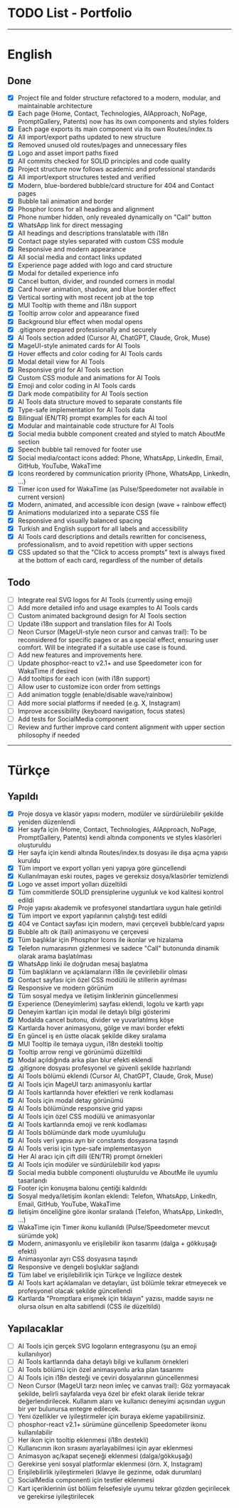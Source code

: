 # TODO List - Portfolio

---

# English

## Done
- [x] Project file and folder structure refactored to a modern, modular, and maintainable architecture
- [x] Each page (Home, Contact, Technologies, AIApproach, NoPage, PromptGallery, Patents) now has its own components and styles folders
- [x] Each page exports its main component via its own Routes/index.ts
- [x] All import/export paths updated to new structure
- [x] Removed unused old routes/pages and unnecessary files
- [x] Logo and asset import paths fixed
- [x] All commits checked for SOLID principles and code quality
- [x] Project structure now follows academic and professional standards
- [x] All import/export structures tested and verified
- [x] Modern, blue-bordered bubble/card structure for 404 and Contact pages
- [x] Bubble tail animation and border
- [x] Phosphor Icons for all headings and alignment
- [x] Phone number hidden, only revealed dynamically on "Call" button
- [x] WhatsApp link for direct messaging
- [x] All headings and descriptions translatable with i18n
- [x] Contact page styles separated with custom CSS module
- [x] Responsive and modern appearance
- [x] All social media and contact links updated
- [x] Experience page added with logo and card structure
- [x] Modal for detailed experience info
- [x] Cancel button, divider, and rounded corners in modal
- [x] Card hover animation, shadow, and blue border effect
- [x] Vertical sorting with most recent job at the top
- [x] MUI Tooltip with theme and i18n support
- [x] Tooltip arrow color and appearance fixed
- [x] Background blur effect when modal opens
- [x] .gitignore prepared professionally and securely
- [x] AI Tools section added (Cursor AI, ChatGPT, Claude, Grok, Muse)
- [x] MageUI-style animated cards for AI Tools
- [x] Hover effects and color coding for AI Tools cards
- [x] Modal detail view for AI Tools
- [x] Responsive grid for AI Tools section
- [x] Custom CSS module and animations for AI Tools
- [x] Emoji and color coding in AI Tools cards
- [x] Dark mode compatibility for AI Tools section
- [x] AI Tools data structure moved to separate constants file
- [x] Type-safe implementation for AI Tools data
- [x] Bilingual (EN/TR) prompt examples for each AI tool
- [x] Modular and maintainable code structure for AI Tools
- [x] Social media bubble component created and styled to match AboutMe section
- [x] Speech bubble tail removed for footer use
- [x] Social media/contact icons added: Phone, WhatsApp, LinkedIn, Email, GitHub, YouTube, WakaTime
- [x] Icons reordered by communication priority (Phone, WhatsApp, LinkedIn, ...)
- [x] Timer icon used for WakaTime (as Pulse/Speedometer not available in current version)
- [x] Modern, animated, and accessible icon design (wave + rainbow effect)
- [x] Animations modularized into a separate CSS file
- [x] Responsive and visually balanced spacing
- [x] Turkish and English support for all labels and accessibility
- [x] AI Tools card descriptions and details rewritten for conciseness, professionalism, and to avoid repetition with upper sections
- [x] CSS updated so that the "Click to access prompts" text is always fixed at the bottom of each card, regardless of the number of details

## Todo
- [ ] Integrate real SVG logos for AI Tools (currently using emoji)
- [ ] Add more detailed info and usage examples to AI Tools cards
- [ ] Custom animated background design for AI Tools section
- [ ] Update i18n support and translation files for AI Tools
- [ ] Neon Cursor (MageUI-style neon cursor and canvas trail): To be reconsidered for specific pages or as a special effect, ensuring user comfort. Will be integrated if a suitable use case is found.
- [ ] Add new features and improvements here.
- [ ] Update phosphor-react to v2.1+ and use Speedometer icon for WakaTime if desired
- [ ] Add tooltips for each icon (with i18n support)
- [ ] Allow user to customize icon order from settings
- [ ] Add animation toggle (enable/disable wave/rainbow)
- [ ] Add more social platforms if needed (e.g. X, Instagram)
- [ ] Improve accessibility (keyboard navigation, focus states)
- [ ] Add tests for SocialMedia component
- [ ] Review and further improve card content alignment with upper section philosophy if needed

---

# Türkçe

## Yapıldı
- [x] Proje dosya ve klasör yapısı modern, modüler ve sürdürülebilir şekilde yeniden düzenlendi
- [x] Her sayfa için (Home, Contact, Technologies, AIApproach, NoPage, PromptGallery, Patents) kendi altında components ve styles klasörleri oluşturuldu
- [x] Her sayfa için kendi altında Routes/index.ts dosyası ile dışa açma yapısı kuruldu
- [x] Tüm import ve export yolları yeni yapıya göre güncellendi
- [x] Kullanılmayan eski routes, pages ve gereksiz dosya/klasörler temizlendi
- [x] Logo ve asset import yolları düzeltildi
- [x] Tüm commitlerde SOLID prensiplerine uygunluk ve kod kalitesi kontrol edildi
- [x] Proje yapısı akademik ve profesyonel standartlara uygun hale getirildi
- [x] Tüm import ve export yapılarının çalıştığı test edildi
- [x] 404 ve Contact sayfası için modern, mavi çerçeveli bubble/card yapısı
- [x] Bubble altı ok (tail) animasyonu ve çerçevesi
- [x] Tüm başlıklar için Phosphor Icons ile ikonlar ve hizalama
- [x] Telefon numarasının gizlenmesi ve sadece "Call" butonunda dinamik olarak arama başlatılması
- [x] WhatsApp linki ile doğrudan mesaj başlatma
- [x] Tüm başlıkların ve açıklamaların i18n ile çevirilebilir olması
- [x] Contact sayfası için özel CSS modülü ile stillerin ayrılması
- [x] Responsive ve modern görünüm
- [x] Tüm sosyal medya ve iletişim linklerinin güncellenmesi
- [x] Experience (Deneyimlerim) sayfası eklendi, logolu ve kartlı yapı
- [x] Deneyim kartları için modal ile detaylı bilgi gösterimi
- [x] Modalda cancel butonu, divider ve yuvarlatılmış köşe
- [x] Kartlarda hover animasyonu, gölge ve mavi border efekti
- [x] En güncel iş en üstte olacak şekilde dikey sıralama
- [x] MUI Tooltip ile temaya uygun, i18n destekli tooltip
- [x] Tooltip arrow rengi ve görünümü düzeltildi
- [x] Modal açıldığında arka plan blur efekti eklendi
- [x] .gitignore dosyası profesyonel ve güvenli şekilde hazırlandı
- [x] AI Tools bölümü eklendi (Cursor AI, ChatGPT, Claude, Grok, Muse)
- [x] AI Tools için MageUI tarzı animasyonlu kartlar
- [x] AI Tools kartlarında hover efektleri ve renk kodlaması
- [x] AI Tools için modal detay görünümü
- [x] AI Tools bölümünde responsive grid yapısı
- [x] AI Tools için özel CSS modülü ve animasyonlar
- [x] AI Tools kartlarında emoji ve renk kodlaması
- [x] AI Tools bölümünde dark mode uyumluluğu
- [x] AI Tools veri yapısı ayrı bir constants dosyasına taşındı
- [x] AI Tools verisi için type-safe implementasyon
- [x] Her AI aracı için çift dilli (EN/TR) prompt örnekleri
- [x] AI Tools için modüler ve sürdürülebilir kod yapısı
- [x] Social media bubble componenti oluşturuldu ve AboutMe ile uyumlu tasarlandı
- [x] Footer için konuşma balonu çentiği kaldırıldı
- [x] Sosyal medya/iletişim ikonları eklendi: Telefon, WhatsApp, LinkedIn, Email, GitHub, YouTube, WakaTime
- [x] İletişim önceliğine göre ikonlar sıralandı (Telefon, WhatsApp, LinkedIn, ...)
- [x] WakaTime için Timer ikonu kullanıldı (Pulse/Speedometer mevcut sürümde yok)
- [x] Modern, animasyonlu ve erişilebilir ikon tasarımı (dalga + gökkuşağı efekti)
- [x] Animasyonlar ayrı CSS dosyasına taşındı
- [x] Responsive ve dengeli boşluklar sağlandı
- [x] Tüm label ve erişilebilirlik için Türkçe ve İngilizce destek
- [x] AI Tools kart açıklamaları ve detayları, üst bölümle tekrar etmeyecek ve profesyonel olacak şekilde güncellendi
- [x] Kartlarda "Promptlara erişmek için tıklayın" yazısı, madde sayısı ne olursa olsun en alta sabitlendi (CSS ile düzeltildi)

## Yapılacaklar
- [ ] AI Tools için gerçek SVG logoların entegrasyonu (şu an emoji kullanılıyor)
- [ ] AI Tools kartlarında daha detaylı bilgi ve kullanım örnekleri
- [ ] AI Tools bölümü için özel animasyonlu arka plan tasarımı
- [ ] AI Tools için i18n desteği ve çeviri dosyalarının güncellenmesi
- [ ] Neon Cursor (MageUI tarzı neon imleç ve canvas trail): Göz yormayacak şekilde, belirli sayfalarda veya özel bir efekt olarak ileride tekrar değerlendirilecek. Kullanım alanı ve kullanıcı deneyimi açısından uygun bir yer bulunursa entegre edilecek.
- [ ] Yeni özellikler ve iyileştirmeler için buraya ekleme yapabilirsiniz.
- [ ] phosphor-react v2.1+ sürümüne güncellenip Speedometer ikonu kullanılabilir
- [ ] Her ikon için tooltip eklenmesi (i18n destekli)
- [ ] Kullanıcının ikon sırasını ayarlayabilmesi için ayar eklenmesi
- [ ] Animasyon aç/kapat seçeneği eklenmesi (dalga/gökkuşağı)
- [ ] Gerekirse yeni sosyal platformlar eklenmesi (örn. X, Instagram)
- [ ] Erişilebilirlik iyileştirmeleri (klavye ile gezinme, odak durumları)
- [ ] SocialMedia componenti için testler eklenmesi
- [ ] Kart içeriklerinin üst bölüm felsefesiyle uyumu tekrar gözden geçirilecek ve gerekirse iyileştirilecek 